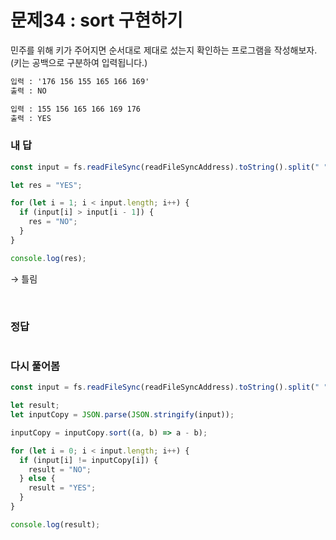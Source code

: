 # 문제34 : sort 구현하기

민주를 위해 키가 주어지면 순서대로 제대로 섰는지 확인하는 프로그램을 작성해보자.
(키는 공백으로 구분하여 입력됩니다.)

```txt
입력 : '176 156 155 165 166 169'
출력 : NO

입력 : 155 156 165 166 169 176
출력 : YES
```

### 내 답

```js
const input = fs.readFileSync(readFileSyncAddress).toString().split(" ");

let res = "YES";

for (let i = 1; i < input.length; i++) {
  if (input[i] > input[i - 1]) {
    res = "NO";
  }
}

console.log(res);
```

→ 틀림

<br/>

### 정답

```js

```

### 다시 풀어봄

```js
const input = fs.readFileSync(readFileSyncAddress).toString().split(" ");

let result;
let inputCopy = JSON.parse(JSON.stringify(input));

inputCopy = inputCopy.sort((a, b) => a - b);

for (let i = 0; i < input.length; i++) {
  if (input[i] != inputCopy[i]) {
    result = "NO";
  } else {
    result = "YES";
  }
}

console.log(result);
```
